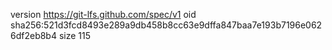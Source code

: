 version https://git-lfs.github.com/spec/v1
oid sha256:521d3fcd8493e289a9db458b8cc63e9dffa847baa7e193b7196e0626df2eb8b4
size 115
